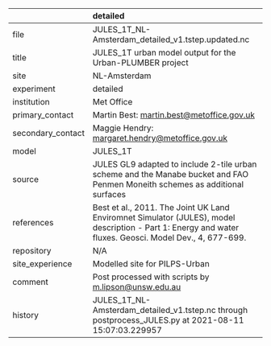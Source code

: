 |                   | detailed                                                                                                                                                |
|:------------------|:--------------------------------------------------------------------------------------------------------------------------------------------------------|
| file              | JULES_1T_NL-Amsterdam_detailed_v1.tstep.updated.nc                                                                                                      |
| title             | JULES_1T urban model output for the Urban-PLUMBER project                                                                                               |
| site              | NL-Amsterdam                                                                                                                                            |
| experiment        | detailed                                                                                                                                                |
| institution       | Met Office                                                                                                                                              |
| primary_contact   | Martin Best: martin.best@metoffice.gov.uk                                                                                                               |
| secondary_contact | Maggie Hendry: margaret.hendry@metoffice.gov.uk                                                                                                         |
| model             | JULES_1T                                                                                                                                                |
| source            | JULES GL9 adapted to include 2-tile urban scheme and the Manabe bucket and FAO Penmen Moneith schemes as additional surfaces                            |
| references        | Best et al., 2011. The Joint UK Land Enviromnet Simulator (JULES), model description - Part 1: Energy and water fluxes. Geosci. Model Dev., 4, 677-699. |
| repository        | N/A                                                                                                                                                     |
| site_experience   | Modelled site for PILPS-Urban                                                                                                                           |
| comment           | Post processed with scripts by m.lipson@unsw.edu.au                                                                                                     |
| history           | JULES_1T_NL-Amsterdam_detailed_v1.tstep.nc through postprocess_JULES.py at 2021-08-11 15:07:03.229957                                                   |
